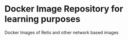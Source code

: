 # Docker Image Repository for learning purposes 

Docker Images of Retis and other network based images 
